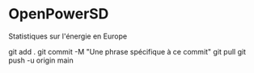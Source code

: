 # OpenPowerSD
Statistiques sur l'énergie en Europe

git add .
git commit -M "Une phrase spécifique à ce commit"
git pull
git push -u origin main
